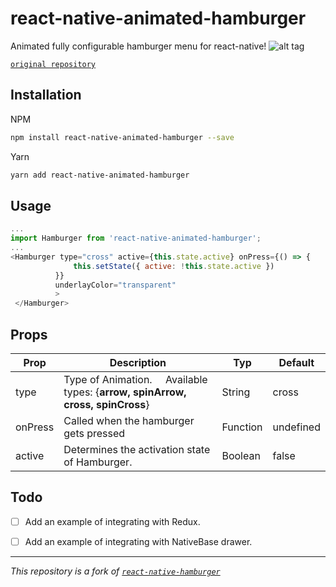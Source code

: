 # react-native-animated-hamburger
Animated fully configurable hamburger menu for react-native!
![alt tag](gif/hamburger.gif)

[`original repository`](https://github.com/GeekyAnts/react-native-hamburger)

## Installation
NPM
```bash
npm install react-native-animated-hamburger --save
```

Yarn
```bash
yarn add react-native-animated-hamburger
```

## Usage
```javascript
...
import Hamburger from 'react-native-animated-hamburger';
...
<Hamburger type="cross" active={this.state.active} onPress={() => {
              this.setState({ active: !this.state.active })
          }}
          underlayColor="transparent"
          >
 </Hamburger>
```

## Props
| Prop    | Description                                                               | Typ      | Default   |
|---------|---------------------------------------------------------------------------|----------|-----------|
| type    | Type of Animation. &nbsp;&nbsp;&nbsp; Available types: {**arrow, spinArrow, cross, spinCross**} | String   | cross     |
| onPress | Called when the hamburger gets pressed                                    | Function | undefined |
| active  | Determines the activation state of Hamburger.                             | Boolean  | false     |


## Todo
- [ ] Add an example of integrating with Redux.
- [ ] Add an example of integrating with NativeBase drawer.



 ---


*This repository is a fork of [`react-native-hamburger`](https://github.com/GeekyAnts/react-native-hamburger)*
